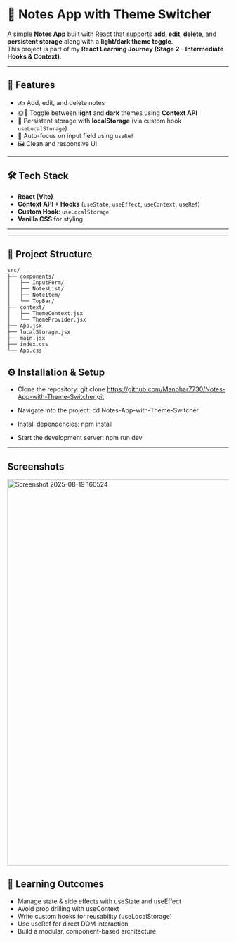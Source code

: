 # 📝 Notes App with Theme Switcher

A simple **Notes App** built with React that supports **add, edit, delete**, and **persistent storage** along with a **light/dark theme toggle**.  
This project is part of my **React Learning Journey (Stage 2 – Intermediate Hooks & Context)**.

---

## 🚀 Features

- ✍️ Add, edit, and delete notes  
- 🌞🌙 Toggle between **light** and **dark** themes using **Context API**  
- 💾 Persistent storage with **localStorage** (via custom hook `useLocalStorage`)  
- 🎯 Auto-focus on input field using `useRef`  
- 🖼️ Clean and responsive UI  

---

## 🛠️ Tech Stack

- **React (Vite)**  
- **Context API + Hooks** (`useState`, `useEffect`, `useContext`, `useRef`)  
- **Custom Hook**: `useLocalStorage`  
- **Vanilla CSS** for styling  

---

---

## 📂 Project Structure
```
src/
├── components/
│   ├── InputForm/
│   ├── NotesList/
│   ├── NoteItem/
│   └── TopBar/
├── context/
│   ├── ThemeContext.jsx
│   └── ThemeProvider.jsx
├── App.jsx
├── localStorage.jsx
├── main.jsx
├── index.css
└── App.css

```

## ⚙️ Installation & Setup

- Clone the repository:
  git clone https://github.com/Manohar7730/Notes-App-with-Theme-Switcher.git

- Navigate into the project:
  cd Notes-App-with-Theme-Switcher

- Install dependencies:
  npm install

- Start the development server:
  npm run dev

---

## Screenshots

<img width="1570" height="876" alt="Screenshot 2025-08-19 160524" src="https://github.com/user-attachments/assets/5e6dabfd-2bdc-440b-9502-e165ffdff45f" />


## 🌟 Learning Outcomes
- Manage state & side effects with useState and useEffect
- Avoid prop drilling with useContext
- Write custom hooks for reusability (useLocalStorage)
- Use useRef for direct DOM interaction
- Build a modular, component-based architecture
